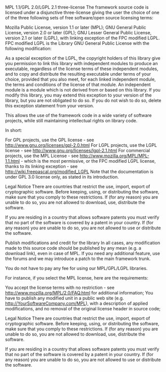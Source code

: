 MPL 1.1/GPL 2.0/LGPL 2.1 three-license
The framework source code is licensed under a disjunctive three-license giving the user the choice of one of the three following sets of free software/open source licensing terms:

Mozilla Public License, version 1.1 or later (MPL);
GNU General Public License, version 2.0 or later (GPL);
GNU Lesser General Public License, version 2.1 or later (LGPL), with linking exception of the FPC modified LGPL.
FPC modified LGPL is the Library GNU General Public License with the following modification:

As a special exception of the LGPL, the copyright holders of this library give you permission to link this library with independent modules to produce an executable, regardless of the license terms of these independent modules, and to copy and distribute the resulting executable under terms of your choice, provided that you also meet, for each linked independent module, the terms and conditions of the license of that module. An independent module is a module which is not derived from or based on this library. If you modify this library, you may extend this exception to your version of the library, but you are not obligated to do so. If you do not wish to do so, delete this exception statement from your version.

This allows the use of the framework code in a wide variety of software projects, while still maintaining intellectual rights on library code.

In short:

For GPL projects, use the GPL license - see http://www.gnu.org/licenses/gpl-2.0.html
For LGPL projects, use the LGPL license - see http://www.gnu.org/licenses/lgpl-2.1.html
For commercial projects, use the MPL License - see http://www.mozilla.org/MPL/MPL-1.1.html - which is the most permissive, or the FPC modified LGPL license, thanks to its linking exception - see http://wiki.freepascal.org/modified_LGPL
Note that the documentation is under GPL 3.0 license only, as stated in its introduction.

Legal Notice
There are countries that restrict the use, import, export of cryptographic software. Before keeping, using, or distributing the software, make sure that you comply to these restrictions. If (for any reason) you are unable to do so, you are not allowed to download, use, distribute the software.

If you are residing in a country that allows software patents you must verify that no part of the software is covered by a patent in your country. If (for any reason) you are unable to do so, you are not allowed to use or distribute the software.

Publish modifications and credit for the library
In all cases, any modification made to this source code should be published by any mean (e.g. a download link), even in case of MPL. If you need any additional feature, use the forums and we may introduce a patch to the main framework trunk.

You do not have to pay any fee for using our MPL/GPL/LGPL libraries.


For instance, if you select the MPL license, here are the requirements:

You accept the license terms with no restriction - see http://www.mozilla.org/MPL/2.0/FAQ.html for additional information;
You have to publish any modified unit in a public web site (e.g. http://YourSoftwareCompany.com/MPL), with a description of applied modifications, and no removal of the original license header in source code;

Legal Notice
There are countries that restrict the use, import, export of cryptographic software. Before keeping, using, or distributing the software, make sure that you comply to these restrictions. If (for any reason) you are unable to do so, you are not allowed to download, use, distribute the software.

If you are residing in a country that allows software patents you must verify that no part of the software is covered by a patent in your country. If (for any reason) you are unable to do so, you are not allowed to use or distribute the software.
